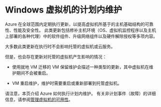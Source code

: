 <properties
    pageTitle="Azure 中的 Windows VM 的计划内维护 | Azure"
    description="了解什么是 Azure 计划内维护以及它如何影响正在 Azure 中运行的 Windows 虚拟机。"
    services="virtual-machines-windows"
    documentationcenter=""
    author=""
    manager="timlt"
    editor=""
    tags="azure-service-management,azure-resource-manager" />
<tags
    ms.assetid="eb4b92d8-be0f-44f6-a6c3-f8f7efab09fe"
    ms.service="virtual-machines-windows"
    ms.workload="infrastructure-services"
    ms.tgt_pltfrm="vm-windows"
    ms.devlang="na"
    ms.topic="article"
    ms.date="03/27/2017"
    wacn.date="05/15/2017"
    ms.author=""
    ms.translationtype="Human Translation"
    ms.sourcegitcommit="457fc748a9a2d66d7a2906b988e127b09ee11e18"
    ms.openlocfilehash="fa3092699a516a5bfdfa050af48d4cd840204b64"
    ms.contentlocale="zh-cn"
    ms.lasthandoff="05/05/2017" />

# <a name="planned-maintenance-for-windows-virtual-machines"></a>Windows 虚拟机的计划内维护 

Azure 在全球范围内定期执行更新，以提高虚拟机所基于的主机基础结构的可靠性、性能及安全性。 此类更新包括修补主机环境（OS、虚拟机监控程序以及主机上部署的各种代理）中的软件组件、升级网络组件以及硬件解除授权等多项内容。

大多数此类更新在执行时不会影响托管的虚拟机或云服务。

但是，也会存在更新对托管的虚拟机产生影响的情况：

-   使用就地 VM 迁移的 VM 保留维护会描述一种类型的更新，其中虚拟机在维护期间不会被重启。

-   VM 重启维护，维护时需要重启或重新部署到托管虚拟机。

请注意，本页介绍 Azure 如何执行计划内维护。 有关非计划事件（故障）的详细信息，请参阅[管理虚拟机的可用性](/documentation/articles/virtual-machines-windows-manage-availability/)。